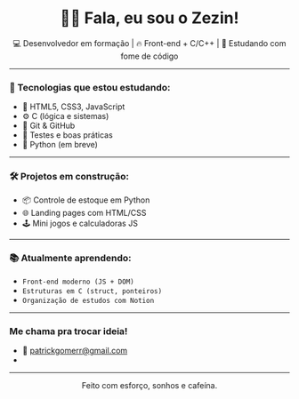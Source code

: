 <h1 align="center">👋🏽 Fala, eu sou o Zezin!</h1>

<p align="center">💻 Desenvolvedor em formação | 🔥 Front-end + C/C++ | 🎯 Estudando com fome de código</p>

---

### 🚀 Tecnologias que estou estudando:
- 🧠 HTML5, CSS3, JavaScript
- ⚙️ C (lógica e sistemas)
- 🔧 Git & GitHub
- 🧪 Testes e boas práticas
- 🔮 Python (em breve)

---

### 🛠️ Projetos em construção:
- 📦 Controle de estoque em Python
- 🌐 Landing pages com HTML/CSS
- 🕹️ Mini jogos e calculadoras JS

---

### 📚 Atualmente aprendendo:
- `Front-end moderno (JS + DOM)`
- `Estruturas em C (struct, ponteiros)`
- `Organização de estudos com Notion`

---
### Me chama pra trocar ideia!
- 💌 patrickgomerr@gmail.com
- 

---

<p align="center">
  Feito com esforço, sonhos e cafeína.
</p>
